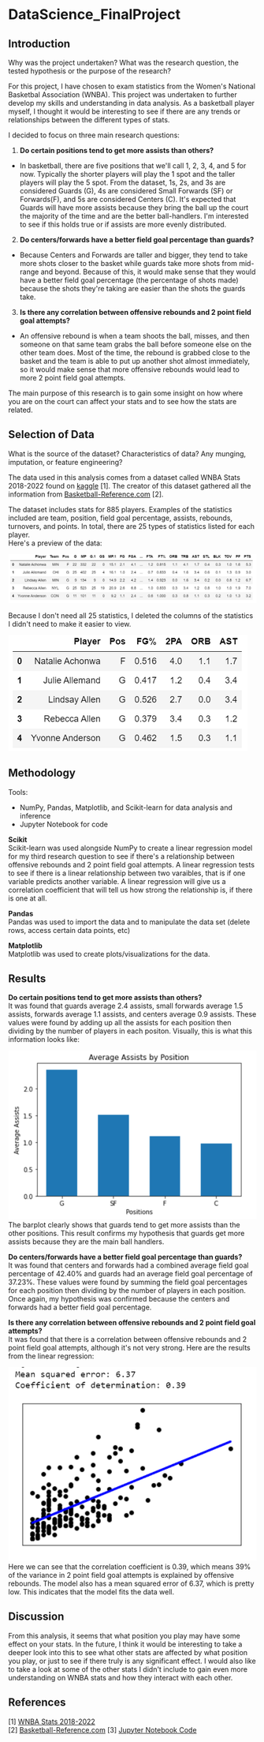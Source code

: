 # DataScience_FinalProject

## Introduction
Why was the project undertaken? What was the research question, the tested hypothesis or the purpose of the research?	

For this project, I have chosen to exam statistics from the Women's National Basketbal Association (WNBA). This project was undertaken to further develop my skills and understanding in data analysis. As a basketball player myself, I thought it would be interesting to see if there are any trends or relationships between the different types of stats. 

I decided to focus on three main research questions:  
1. **Do certain positions tend to get more assists than others?**  
* In basketball, there are five positions that we'll call 1, 2, 3, 4, and 5 for now. Typically the shorter players will play the 1 spot and the taller players will play the 5 spot. From the dataset, 1s, 2s, and 3s are considered Guards (G), 4s are considered Small Forwards (SF) or Forwards(F), and 5s are considered Centers (C). It's expected that Guards will have more assists because they bring the ball up the court the majority of the time and are the better ball-handlers. I'm interested to see if this holds true or if assists are more evenly distributed.

2. **Do centers/forwards have a better field goal percentage than guards?**  
* Because Centers and Forwards are taller and bigger, they tend to take more shots closer to the basket while guards take more shots from mid-range and beyond. Because of this, it would make sense that they would have a better field goal percentage (the percentage of shots made) because the shots they're taking are easier than the shots the guards take.

3. **Is there any correlation between offensive rebounds and 2 point field goal attempts?**  
* An offensive rebound is when a team shoots the ball, misses, and then someone on that same team grabs the ball before someone else on the other team does. Most of the time, the rebound is grabbed close to the basket and the team is able to put up another shot almost immediately, so it would make sense that more offensive rebounds would lead to more 2 point field goal attempts.

The main purpose of this research is to gain some insight on how where you are on the court can affect your stats and to see how the stats are related.

## Selection of Data
What is the source of the dataset? Characteristics of data? Any munging, imputation, or feature engineering?

The data used in this analysis comes from a dataset called WNBA Stats 2018-2022 found on [kaggle](https://www.kaggle.com/datasets/jessalynlim/wnba-stats-20182022/) [1]. The creator of this dataset gathered all the information from [Basketball-Reference.com](https://www.basketball-reference.com/wnba/) [2].

The dataset includes stats for 885 players. Examples of the statistics included are team, position, field goal percentage, assists, rebounds, turnovers, and points. In total, there are 25 types of statistics listed for each player.  
Here's a preview of the data:  

![Picture 1](https://github.com/amoddiog/DataScience_FinalProject/blob/main/graph/data_overview.png)

Because I don't need all 25 statistics, I deleted the columns of the statistics I didn't need to make it easier to view.  

![Picture 2](https://github.com/amoddiog/DataScience_FinalProject/blob/main/graph/updated_data.png)

## Methodology
Tools:
* NumPy, Pandas, Matplotlib, and Scikit-learn for data analysis and inference
* Jupyter Notebook for code

**Scikit**  
Scikit-learn was used alongside NumPy to create a linear regression model for my third research question to see if there's a relationship between offensive rebounds and 2 point field goal attempts. A linear regression tests to see if there is a linear relationship between two varaibles, that is if one variable predicts another variable. A linear regression will give us a correlation coefficient that will tell us how strong the relationship is, if there is one at all.

**Pandas**  
Pandas was used to import the data and to manipulate the data set (delete rows, access certain data points, etc)

**Matplotlib**  
Matplotlib was used to create plots/visualizations for the data.

## Results  
**Do certain positions tend to get more assists than others?**  
It was found that guards average 2.4 assists, small forwards average 1.5 assists, forwards average 1.1 assists, and centers average 0.9 assists. These values were found by adding up all the assists for each position then dividing by the number of players in each positon. Visually, this is what this information looks like:
 
![Picture 3](https://github.com/amoddiog/DataScience_FinalProject/blob/main/graph/assists_barplot.png)  
The barplot clearly shows that guards tend to get more assists than the other positions. This result confirms my hypothesis that guards get more assists because they are the main ball handlers.

**Do centers/forwards have a better field goal percentage than guards?**  
It was found that centers and forwards had a combined average field goal percentage of 42.40% and guards had an average field goal percentage of 37.23%. These values were found by summing the field goal percentages for each position then dividing by the number of players in each position. Once again, my hypothesis was confirmed because the centers and forwards had a better field goal percentage.

**Is there any correlation between offensive rebounds and 2 point field goal attempts?**  
It was found that there is a correlation between offensive rebounds and 2 point field goal attempts, although it's not very strong. Here are the results from the linear regression:

![Picture 4](https://github.com/amoddiog/DataScience_FinalProject/blob/main/graph/linear_regression.png)  
Here we can see that the correlation coefficient is 0.39, which means 39% of the variance in 2 point field goal attempts is explained by offensive rebounds. The model also has a mean squared error of 6.37, which is pretty low. This indicates that the model fits the data well.

## Discussion
From this analysis, it seems that what position you play may have some effect on your stats. In the future, I think it would be interesting to take a deeper look into this to see what other stats are affected by what position you play, or just to see if there truly is any significant effect. I would also like to take a look at some of the other stats I didn't include to gain even more understanding on WNBA stats and how they interact with each other.

## References
[1] [WNBA Stats 2018-2022](https://www.kaggle.com/datasets/jessalynlim/wnba-stats-20182022/)  
[2] [Basketball-Reference.com](https://www.basketball-reference.com/wnba/)
[3] [Jupyter Notebook Code]()
